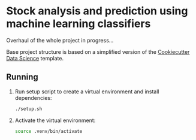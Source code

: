 # Stock analysis and prediction using machine learning classifiers
Overhaul of the whole project in progress...

Base project structure is based on a simplified version of the [Cookiecutter Data Science](https://cookiecutter-data-science.drivendata.org) template.



## Running
1. Run setup script to create a virtual environment and install dependencies:
   ```bash
   ./setup.sh
   ```  
2. Activate the virtual environment:
   ```bash
   source .venv/bin/activate
   ```